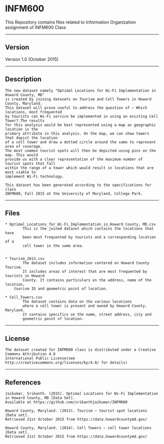 # INFM600
This Repository contains files related to Information Organization assignment of INFM600 Class

-------
Version
-------

Version 1.0 (October 2015)

-----------
Description
-----------

	The new dataset namely "Optimal Locations for Wi-Fi Implementation in Howard County, MD" 
	is created by joining datasets on Tourism and Cell Towers in Howard County, Maryland. 
	This dataset will prove useful to address the question of – Which locations, most frequented 
	by tourists can Wi-Fi service be implemented in using an existing Cell Tower?.The results 
	for this analysis would be best represented using a map as geographic location is the 
	primary attribute in this analysis. On the map, we can show towers that depict the location 
	of a cell tower and draw a dotted circle around the same to represent area of coverage. 
	The most common tourist spots will then be depicted using pins on the map. This would 
	provide us with a clear representation of the maximum number of tourist spots that fall 
	within the range of a tower which would result in locations that are most viable to 
	implement Wi-Fi technology.

	This dataset has been generated according to the specifications for class
	INFM600, Fall 2015 at the University of Maryland, College Park.

-----
Files
-----


	* Optimal_Locations_for_Wi-Fi_Implementation_in_Howard County, MD.csv
        	This is the joined dataset which contains the locations that have
        	been most frequented by tourists and a corresponding location of a 
        	cell tower in the same area.


	* Tourism_2013.csv
        	The dataset includes information centered on Howard County Tourism. 
        	It includes areas of interest that are most frequented by tourists in Howard 
        	County. It contains particulars on the address, name of the location, 
 		tourism ID and geometric point of location.

	* Cell_Towers.csv
        	The dataset contains data on the various locations 
        	where a cell tower is present and owned by Howard County, Maryland. 
        	It contains specifics on the name, street address, city and 
        	geometric point of location.

------- 
License
-------

	The dataset created for INFM600 class is distributed under a Creative Commons Attribution 4.0 
	International Public License(see http://creativecommons.org/licenses/by/4.0/ for details)


----------
References
----------

	Jaikumar, Srikanth. (2015). Optimal Locations for Wi-Fi Implementation in Howard County, MD [Data Set].
	Available at https://github.com/srikanthjaikumar/INFM600

	Howard County, Maryland. (2013). Tourism – tourist spot locations [Data set]. 
	Retrieved 21st October 2015 from https://data.howardcountymd.gov/

	Howard County, Maryland. (2014). Cell Towers – cell tower locations [Data set]. 
	Retrieved 21st October 2015 from https://data.howardcountymd.gov/
